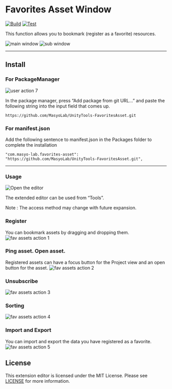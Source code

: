 # Favorites Asset Window

[![Build](https://github.com/MasyoLab/UnityTools-FavoritesAsset/actions/workflows/build.yml/badge.svg?branch=release&event=push)](https://github.com/MasyoLab/UnityTools-FavoritesAsset/actions/workflows/build.yml)
[![Test](https://github.com/MasyoLab/UnityTools-FavoritesAsset/actions/workflows/test.yml/badge.svg?branch=develop)](https://github.com/MasyoLab/UnityTools-FavoritesAsset/actions/workflows/test.yml)

This function allows you to bookmark (register as a favorite) resources.

![main window](https://user-images.githubusercontent.com/20793765/123297800-defba380-d552-11eb-8667-b630e260471d.jpg)
![sub window](https://user-images.githubusercontent.com/20793765/123297813-e15dfd80-d552-11eb-9622-9ab2e9da8b3f.jpg)

----

Install
-------
### For PackageManager

![user action 7](https://user-images.githubusercontent.com/20793765/123511981-bb09a080-d6bf-11eb-8a15-68bad60e0278.png)

In the package manager, press “Add package from git URL...” and paste the following string into the input field that comes up.

```https://github.com/MasyoLab/UnityTools-FavoritesAsset.git```

### For manifest.json
Add the following sentence to manifest.json in the Packages folder to complete the installation

```"com.masyo-lab.favorites-asset": "https://github.com/MasyoLab/UnityTools-FavoritesAsset.git",```

----

### Usage
![Open the editor](https://user-images.githubusercontent.com/20793765/123286869-3f85e300-d549-11eb-98e9-33523237ddd6.png)

The extended editor can be used from “Tools”.

Note : The access method may change with future expansion.

### Register
You can bookmark assets by dragging and dropping them.
![fav assets action 1](https://user-images.githubusercontent.com/20793765/123298861-e5d6e600-d553-11eb-8928-ee576f50ca90.gif)

### Ping asset. Open asset.
Registered assets can have a focus button for the Project view and an open button for the asset.
![fav assets action 2](https://user-images.githubusercontent.com/20793765/123300092-28e58900-d555-11eb-8e10-a0cc34981c77.gif)

### Unsubscribe
![fav assets action 3](https://user-images.githubusercontent.com/20793765/123303319-a5c63200-d558-11eb-9d39-04df72eab611.gif)

### Sorting
![fav assets action 4](https://user-images.githubusercontent.com/20793765/123303675-035a7e80-d559-11eb-81b8-c1d3b57f2e7b.gif)

### Import and Export
You can import and export the data you have registered as a favorite.
![fav assets action 5](https://user-images.githubusercontent.com/20793765/123304439-e96d6b80-d559-11eb-8b0d-8bf0dd49ba5e.gif)

License
-------

This extension editor is licensed under the MIT License. Please see [LICENSE](https://github.com/MasyoLab/UnityTools-FavoritesAsset/blob/master/LICENSE) for more information.
